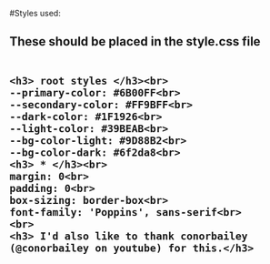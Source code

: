 #Styles used:<br>
<h2> These should be placed in the style.css file<br><br>

    <h3> root styles </h3><br>
    --primary-color: #6B00FF<br>
    --secondary-color: #FF9BFF<br>
    --dark-color: #1F1926<br>
    --light-color: #39BEAB<br>
    --bg-color-light: #9D88B2<br>
    --bg-color-dark: #6f2da8<br>
    <h3> * </h3><br>
    margin: 0<br>
    padding: 0<br>
    box-sizing: border-box<br>
    font-family: 'Poppins', sans-serif<br>
    <br>
    <h3> I'd also like to thank conorbailey (@conorbailey on youtube) for this.</h3>
